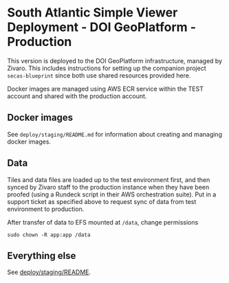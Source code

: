 # South Atlantic Simple Viewer Deployment - DOI GeoPlatform - Production

This version is deployed to the DOI GeoPlatform infrastructure,
managed by Zivaro. This includes instructions for setting up the companion project
`secas-blueprint` since both use shared resources provided here.

Docker images are managed using AWS ECR service within the TEST account and shared
with the production account.

## Docker images

See `deploy/staging/README.md` for information about creating and managing
docker images.

## Data

Tiles and data files are loaded up to the test environment first, and then synced by Zivaro staff to the production instance when they have been proofed (using a Rundeck script in their AWS orchestration suite). Put in a
support ticket as specified above to request sync of data from test environment to production.

After transfer of data to EFS mounted at `/data`, change permissions

```
sudo chown -R app:app /data
```

## Everything else

See [deploy/staging/README](../staging/README.md).
